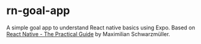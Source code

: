 # rn-goal-app
A simple goal app to understand React native basics using Expo.
Based on [React Native - The Practical Guide](https://www.udemy.com/react-native-the-practical-guide/) by Maximilian Schwarzmüller.
